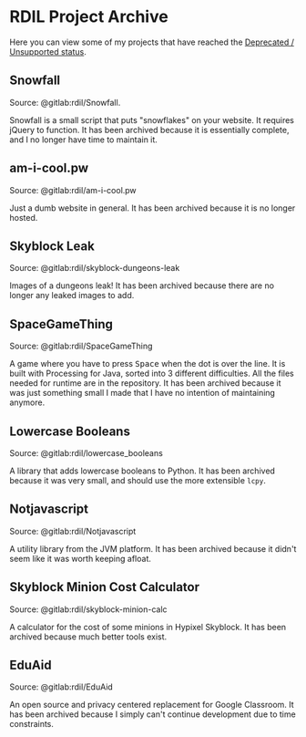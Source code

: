 # RDIL Project Archive

Here you can view some of my projects that have reached the [Deprecated / Unsupported status](./support-policy.md#deprecated-unsupported).

## Snowfall

Source: @gitlab:rdil/Snowfall.

Snowfall is a small script that puts "snowflakes" on your website.
It requires jQuery to function.
It has been archived because it is essentially complete, and I no longer have time to maintain it.

## am-i-cool.pw

Source: @gitlab:rdil/am-i-cool.pw

Just a dumb website in general.
It has been archived because it is no longer hosted.

## Skyblock Leak

Source: @gitlab:rdil/skyblock-dungeons-leak

Images of a dungeons leak!
It has been archived because there are no longer any leaked images to add.

## SpaceGameThing

Source: @gitlab:rdil/SpaceGameThing

A game where you have to press <kbd>Space</kbd> when the dot is over the line.
It is built with Processing for Java, sorted into 3 different difficulties.
All the files needed for runtime are in the repository.
It has been archived because it was just something small I made that I have no intention of maintaining anymore.

## Lowercase Booleans

Source: @gitlab:rdil/lowercase_booleans

A library that adds lowercase booleans to Python.
It has been archived because it was very small, and should use the more extensible `lcpy`.

## Notjavascript

Source: @gitlab:rdil/Notjavascript

A utility library from the JVM platform.
It has been archived because it didn't seem like it was worth keeping afloat.

## Skyblock Minion Cost Calculator

Source: @gitlab:rdil/skyblock-minion-calc

A calculator for the cost of some minions in Hypixel Skyblock.
It has been archived because much better tools exist.

## EduAid

Source: @gitlab:rdil/EduAid

An open source and privacy centered replacement for Google Classroom.
It has been archived because I simply can't continue development due to time constraints.
